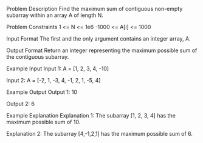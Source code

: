 Problem Description
Find the maximum sum of contiguous non-empty subarray within an array A of length N.

Problem Constraints
1 <= N <= 1e6
-1000 <= A[i] <= 1000

Input Format
The first and the only argument contains an integer array, A.

Output Format
Return an integer representing the maximum possible sum of the contiguous subarray.

Example Input
Input 1:
A = [1, 2, 3, 4, -10] 

Input 2:
A = [-2, 1, -3, 4, -1, 2, 1, -5, 4] 


Example Output
Output 1:
10 

Output 2:
6 


Example Explanation
Explanation 1:
The subarray [1, 2, 3, 4] has the maximum possible sum of 10. 

Explanation 2:
The subarray [4,-1,2,1] has the maximum possible sum of 6. 
